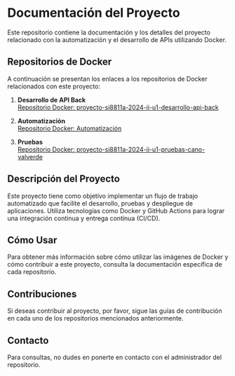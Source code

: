 # Documentación del Proyecto

Este repositorio contiene la documentación y los detalles del proyecto relacionado con la automatización y el desarrollo de APIs utilizando Docker.

## Repositorios de Docker

A continuación se presentan los enlaces a los repositorios de Docker relacionados con este proyecto:

1. **Desarrollo de API Back**  
   [Repositorio Docker: proyecto-si8811a-2024-ii-u1-desarrollo-api-back](https://hub.docker.com/r/palbertt/proyecto-si8811a-2024-ii-u1-desarrollo-api-back)

2. **Automatización**  
   [Repositorio Docker: Automatización](https://hub.docker.com/repository/docker/palbertt/automatizacion/general)

3. **Pruebas**  
   [Repositorio Docker: proyecto-si8811a-2024-ii-u1-pruebas-cano-valverde](https://hub.docker.com/repository/docker/palbertt/proyecto-si8811a-2024-ii-u1-pruebas-cano-valverde/general)

## Descripción del Proyecto

Este proyecto tiene como objetivo implementar un flujo de trabajo automatizado que facilite el desarrollo, pruebas y despliegue de aplicaciones. Utiliza tecnologías como Docker y GitHub Actions para lograr una integración continua y entrega continua (CI/CD).

## Cómo Usar

Para obtener más información sobre cómo utilizar las imágenes de Docker y cómo contribuir a este proyecto, consulta la documentación específica de cada repositorio.

## Contribuciones

Si deseas contribuir al proyecto, por favor, sigue las guías de contribución en cada uno de los repositorios mencionados anteriormente.

## Contacto

Para consultas, no dudes en ponerte en contacto con el administrador del repositorio.
